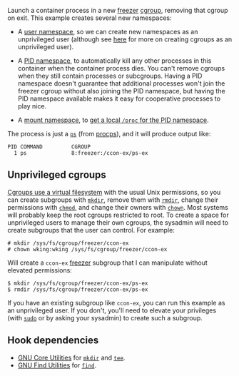 Launch a container process in a new [freezer][] [cgroup][cgroups],
removing that cgroup on exit.  This example creates several new
namespaces:

* A [user namespace][user_namespaces.7], so we can create new
  namespaces as an unprivileged user (although see
  [here](#unprivileged-cgroups) for more on creating cgroups as an
  unprivileged user).

* A [PID namespace][namespaces.7], to automatically kill any other
  processes in this container when the container process dies.  You
  can't remove cgroups when they still contain processes or
  subcgroups.  Having a PID namespace doesn't guarantee that
  additional processes won't join the freezer cgroup without also
  joining the PID namespace, but having the PID namespace available
  makes it easy for cooperative processes to play nice.

* A [mount namespace][namespaces.7], to [get a local `/proc` for the
  PID namespace](../../../README.md#pid-namespace).

The process is just a [`ps`][ps.1] (from [procps][]), and it will
produce output like:

    PID COMMAND         CGROUP
      1 ps              8:freezer:/ccon-ex/ps-ex

## Unprivileged cgroups

[Cgroups use a virtual filesystem][cgroups] with the usual Unix
permissions, so you can create subgroups with [`mkdir`][mkdir.1],
remove them with [`rmdir`][rmdir.1], change their permissions with
[`chmod`][chmod.1], and change their owners with [`chown`][chown.1].
Most systems will probably keep the root cgroups restricted to root.
To create a space for unprivileged users to manage their own cgroups,
the sysadmin will need to create subgroups that the user can control.
For example:

    # mkdir /sys/fs/cgroup/freezer/ccon-ex
    # chown wking:wking /sys/fs/cgroup/freezer/ccon-ex

Will create a `ccon-ex` [freezer][] subgroup that I can manipulate
without elevated permissions:

    $ mkdir /sys/fs/cgroup/freezer/ccon-ex/ps-ex
    $ rmdir /sys/fs/cgroup/freezer/ccon-ex/ps-ex

If you have an existing subgroup like `ccon-ex`, you can run this
example as an unprivileged user.  If you don't, you'll need to elevate
your privileges (with [`sudo`][sudo.8] or by asking your sysadmin) to
create such a subgroup.

## Hook dependencies

* [GNU Core Utilities][coreutils] for [`mkdir`][mkdir.1] and
  [`tee`][tee.1].
* [GNU Find Utilities][findutils] for [`find`][find.1].

[coreutils]: http://www.gnu.org/software/coreutils/coreutils.html
[findutils]: http://www.gnu.org/software/findutils/findutils.html
[procps]: https://gitlab.com/procps-ng/procps

[cgroups]: https://www.kernel.org/doc/Documentation/cgroups/cgroups.txt
[freezer]: https://www.kernel.org/doc/Documentation/cgroups/freezer-subsystem.txt

[chmod.1]: http://man7.org/linux/man-pages/man1/chmod.1.html
[chown.1]: http://man7.org/linux/man-pages/man1/chown.1.html
[find.1]: http://man7.org/linux/man-pages/man1/find.1.html
[mkdir.1]: http://man7.org/linux/man-pages/man1/mkdir.1.html
[ps.1]: http://man7.org/linux/man-pages/man1/ps.1.html
[rmdir.1]: http://man7.org/linux/man-pages/man1/rmdir.1.html
[tee.1]: http://man7.org/linux/man-pages/man1/tee.1.html
[namespaces.7]: http://man7.org/linux/man-pages/man7/namespaces.7.html
[user_namespaces.7]: http://man7.org/linux/man-pages/man7/user_namespaces.7.html
[sudo.8]: http://www.sudo.ws/man/1.8.14/sudo.man.html
